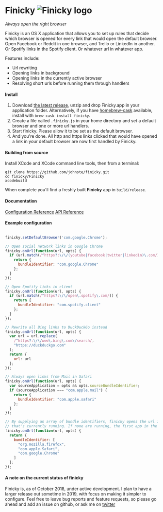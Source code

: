 # Finicky ![Finicky logo](https://raw.githubusercontent.com/johnste/finicky/master/Finicky/Finicky/statusitem%402x.png)

*Always open the right browser*

Finicky is an OS X application that allows you to set up rules that decide which browser is opened for every link that would open the default browser. Open Facebook or Reddit in one browser, and Trello or LinkedIn in another. Or Spotify links in the Spotify client. Or whatever url in whatever app.

Features include:
- Url rewriting
- Opening links in background
- Opening links in the currently active browser
- Resolving short urls before running them through handlers

#### Install

1. Download [the latest release](https://github.com/johnste/finicky/releases), unzip and drop Finicky.app in your application folder. Alternatively, if you have [homebrew-cask](https://github.com/caskroom/homebrew-cask) available, install with `brew cask install finicky`.
2. Create a file called `.finicky.js` in your home directory and set a default browser and one or more url handlers.
3. Start finicky. Please allow it to be set as the default browser.
4. And you're done. All http and https links clicked that would have opened a link in your default browser are now first handled by Finicky.

#### Building from source
Install XCode and XCode command line tools, then from a terminal:

    git clone https://github.com/johnste/finicky.git
    cd finicky/Finicky
    xcodebuild

When complete you'll find a freshly built **Finicky** app in
`build/release`.

#### Documentation
[Configuration Reference](https://johnste.github.io/finicky-docs/modules/_finickyconfig_.html)
[API Reference](https://johnste.github.io/finicky-docs/modules/_finickyapi_.html)

#### Example configuration
```javascript

finicky.setDefaultBrowser('com.google.Chrome');

// Open social network links in Google Chrome
finicky.onUrl(function(url, opts) {
  if (url.match(/^https?:\/\/(youtube|facebook|twitter|linkedin)\.com/)) {
    return {
      bundleIdentifier: "com.google.Chrome"
    };
  }
});

// Open Spotify links in client
finicky.onUrl(function(url, opts) {
  if (url.match(/^https?:\/\/open\.spotify\.com/)) {
    return {
      bundleIdentifier: "com.spotify.client"
    };
  }
});

// Rewrite all Bing links to DuckDuckGo instead
finicky.onUrl(function(url, opts) {
  var url = url.replace(
    /^https?:\/\/www\.bing\.com\/search/,
    "https://duckduckgo.com"
  );
  return {
    url: url
  };
});

// Always open links from Mail in Safari
finicky.onUrl(function(url, opts) {
  var sourceApplication = opts && opts.sourceBundleIdentifier;
  if (sourceApplication === "com.apple.mail") {
    return {
      bundleIdentifier: "com.apple.safari"
    };
  }
});

// By supplying an array of bundle identifiers, finicky opens the url in the first one
// that's currently running. If none are running, the first app in the array is started.
finicky.onUrl(function(url, opts) {
  return {
    bundleIdentifier: [
      "org.mozilla.firefox",
      "com.apple.Safari",
      "com.google.Chrome"
    ]
  };
});

```

#### A note on the current status of finicky
Finicky is, as of October 2018, under active development. I plan to have a larger release out sometime in 2019, with focus on making it simpler to configure. Feel free to leave bug reports and feature requests, so please go ahead and add an issue on github, or ask me on [twitter](https://twitter.com/johnste_)
